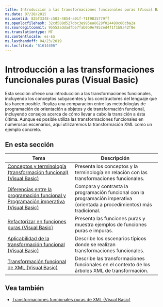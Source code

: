 ```yaml
---
title: Introducción a las transformaciones funcionales puras (Visual Basic)
ms.date: 07/20/2015
ms.assetid: 82bf3348-c503-4854-a91f-71f9835779ff
ms.openlocfilehash: 32cd588d527dbc3e995ea8629f024498c80cba2a
ms.sourcegitcommit: 9b552addadfb57fab0b9e7852ed4f1f1b8a42f8e
ms.translationtype: MT
ms.contentlocale: es-ES
ms.lasthandoff: 04/23/2019
ms.locfileid: "61614406"
---
```

# <a name="introduction-to-pure-functional-transformations-visual-basic"></a>Introducción a las transformaciones funcionales puras (Visual Basic)
Esta sección ofrece una introducción a las transformaciones funcionales, incluyendo los conceptos subyacentes y los constructores del lenguaje que las hacen posible. Realiza una comparación entre las metodologías de programación de orientación a objetos y de transformación funcional, incluyendo consejos acerca de cómo llevar a cabo la transición a ésta última. Aunque es posible utiliza las transformaciones funcionales en numerosos escenarios, aquí utilizaremos la transformación XML como un ejemplo concreto.  
  
## <a name="in-this-section"></a>En esta sección  
  
|Tema|Descripción|  
|-----------|-----------------|  
|[Conceptos y terminología (transformación funcional) (Visual Basic)](../../../../visual-basic/programming-guide/concepts/linq/concepts-and-terminology-functional-transformation.md)|Presenta los conceptos y la terminología en relación con las transformaciones funcionales.|  
|[Diferencias entre la programación funcional y Programación imperativa (Visual Basic)](../../../../visual-basic/programming-guide/concepts/linq/functional-programming-vs-imperative-programming.md)|Compara y contrasta la programación funcional con la programación imperativa (orientada a procedimientos) más tradicional.|  
|[Refactorizar en funciones puras (Visual Basic)](../../../../visual-basic/programming-guide/concepts/linq/refactoring-into-pure-functions.md)|Presenta las funciones puras y muestra ejemplos de funciones puras e impuras.|  
|[Aplicabilidad de la transformación funcional (Visual Basic)](../../../../visual-basic/programming-guide/concepts/linq/applicability-of-functional-transformation.md)|Describe los escenarios típicos donde se realizan transformaciones funcionales.|  
|[Transformación funcional de XML (Visual Basic)](../../../../visual-basic/programming-guide/concepts/linq/functional-transformation-of-xml.md)|Describe las transformaciones funcionales en el contexto de los árboles XML de transformación.|  
  
## <a name="see-also"></a>Vea también

- [Transformaciones funcionales puras de XML (Visual Basic)](../../../../visual-basic/programming-guide/concepts/linq/pure-functional-transformations-of-xml.md)
